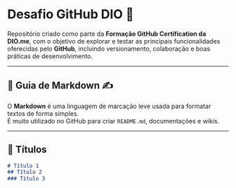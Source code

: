 # Desafio GitHub DIO 📘

Repositório criado como parte da **Formação GitHub Certification da DIO.me**, com o objetivo de explorar e testar as principais funcionalidades oferecidas pelo **GitHub**, incluindo versionamento, colaboração e boas práticas de desenvolvimento.

---

## 📌 Guia de Markdown ✍️

O **Markdown** é uma linguagem de marcação leve usada para formatar textos de forma simples.  
É muito utilizado no GitHub para criar `README.md`, documentações e wikis.  

---

## 🔹 Títulos

```markdown
# Título 1
## Título 2
### Título 3
